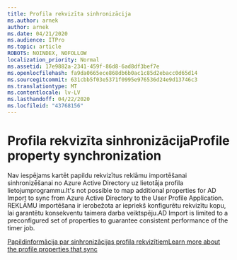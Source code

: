 ```yaml
---
title: Profila rekvizīta sinhronizācija
ms.author: arnek
author: arnek
ms.date: 04/21/2020
ms.audience: ITPro
ms.topic: article
ROBOTS: NOINDEX, NOFOLLOW
localization_priority: Normal
ms.assetid: 17e9882a-2341-459f-86d8-6ad8df3bef7e
ms.openlocfilehash: fa9da0665ece868db6b0ac1c85d2ebacc0d65d14
ms.sourcegitcommit: 631cbb5f03e5371f0995e976536d24e9d13746c3
ms.translationtype: MT
ms.contentlocale: lv-LV
ms.lasthandoff: 04/22/2020
ms.locfileid: "43768156"
---
```

# <a name="profile-property-synchronization"></a><span data-ttu-id="e49ea-102">Profila rekvizīta sinhronizācija</span><span class="sxs-lookup"><span data-stu-id="e49ea-102">Profile property synchronization</span></span>

<span data-ttu-id="e49ea-103">Nav iespējams kartēt papildu rekvizītus reklāmu importēšanai sinhronizēšanai no Azure Active Directory uz lietotāja profila lietojumprogrammu.</span><span class="sxs-lookup"><span data-stu-id="e49ea-103">It's not possible to map additional properties for AD Import to sync from Azure Active Directory to the User Profile Application.</span></span> <span data-ttu-id="e49ea-104">REKLĀMU importēšana ir ierobežota ar iepriekš konfigurētu rekvizītu kopu, lai garantētu konsekventu taimera darba veiktspēju.</span><span class="sxs-lookup"><span data-stu-id="e49ea-104">AD Import is limited to a preconfigured set of properties to guarantee consistent performance of the timer job.</span></span>
  
[<span data-ttu-id="e49ea-105">Papildinformācija par sinhronizācijas profila rekvizītiem</span><span class="sxs-lookup"><span data-stu-id="e49ea-105">Learn more about the profile properties that sync</span></span>](https://go.microsoft.com/fwlink/?linkid=875671)
  

